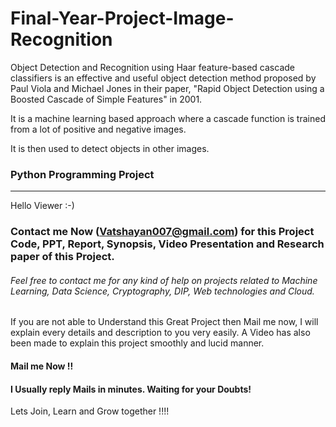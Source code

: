 # Final-Year-Project-Image-Recognition

Object Detection and Recognition using Haar feature-based cascade classifiers is an effective and useful object detection method proposed by Paul Viola and Michael Jones in their paper, "Rapid Object Detection using a Boosted Cascade of Simple Features" in 2001. 

It is a machine learning based approach where a cascade function is trained from a lot of positive and negative images.

It is then used to detect objects in other images.

### Python Programming Project 
********************************************************************************************************************************************************************************

Hello Viewer :-)
### Contact me Now (Vatshayan007@gmail.com) for this Project Code, PPT, Report, Synopsis, Video Presentation and Research paper of this Project.
###### Feel free to contact me for any kind of help on projects related to Machine Learning, Data Science, Cryptography, DIP, Web technologies and Cloud.

If you are not able to Understand this Great Project then Mail me now, I will explain every details and description to you very easily. 
A Video has also been made to explain this project smoothly and lucid manner.

#### Mail me Now !!

#### I Usually reply Mails in minutes. Waiting for your Doubts!

Lets Join, Learn and Grow together !!!!
